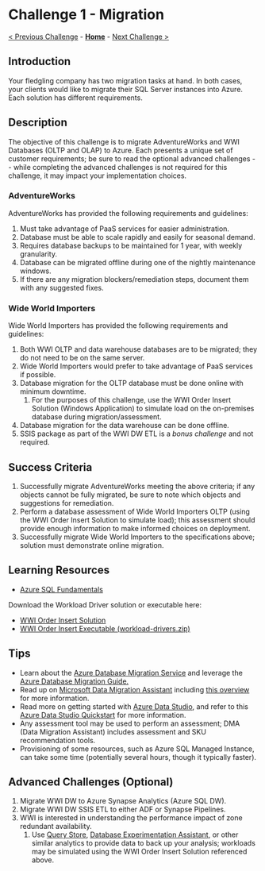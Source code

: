 # Challenge 1 - Migration

[< Previous Challenge](./Challenge00.md) - **[Home](../README.md)** - [Next Challenge >](./Challenge02.md)

## Introduction 

Your fledgling company has two migration tasks at hand. In both cases, your clients would like to migrate their SQL Server instances into Azure.  Each solution has different requirements.  

## Description

The objective of this challenge is to migrate AdventureWorks and WWI Databases (OLTP and OLAP) to Azure. Each presents a unique set of customer requirements; be sure to read the optional advanced challenges -- while completing the advanced challenges is not required for this challenge, it may impact your implementation choices.

### AdventureWorks 

AdventureWorks has provided the following requirements and guidelines:

1. Must take advantage of PaaS services for easier administration.
1. Database must be able to scale rapidly and easily for seasonal demand.
1. Requires database backups to be maintained for 1 year, with weekly granularity.
1. Database can be migrated offline during one of the nightly maintenance windows.
1. If there are any migration blockers/remediation steps, document them with any suggested fixes.

### Wide World Importers

Wide World Importers has provided the following requirements and guidelines:

1. Both WWI OLTP and data warehouse databases are to be migrated; they do not need to be on the same server.
1. Wide World Importers would prefer to take advantage of PaaS services if possible.
1. Database migration for the OLTP database must be done online with minimum downtime.
    1. For the purposes of this challenge, use the WWI Order Insert Solution (Windows Application) to simulate load on the on-premises database during migration/assessment.
1. Database migration for the data warehouse can be done offline.
1. SSIS package as part of the WWI DW ETL is a *bonus challenge* and not required.

## Success Criteria

1. Successfully migrate AdventureWorks meeting the above criteria; if any objects cannot be fully migrated, be sure to note which objects and suggestions for remediation.
1. Perform a database assessment of Wide World Importers OLTP (using the WWI Order Insert Solution to simulate load); this assessment should provide enough information to make informed choices on deployment.
1. Successfully migrate Wide World Importers to the specifications above; solution must demonstrate online migration.

## Learning Resources

* [Azure SQL Fundamentals](https://aka.ms/azuresqlfundamentals)

Download the Workload Driver solution or executable here:
* [WWI Order Insert Solution](https://github.com/microsoft/sql-server-samples/tree/master/samples/databases/wide-world-importers/workload-drivers/order-insert)
* [WWI Order Insert Executable (workload-drivers.zip)](https://github.com/Microsoft/sql-server-samples/releases/tag/wide-world-importers-v1.0)

## Tips

* Learn about the [Azure Database Migration Service](https://azure.microsoft.com/en-us/services/database-migration/) and leverage the [Azure Database Migration Guide.](https://datamigration.microsoft.com/)
* Read up on [Microsoft Data Migration Assistant](https://www.microsoft.com/en-us/download/details.aspx?id=53595) including [this overview](https://docs.microsoft.com/en-us/sql/dma/dma-overview?view=sql-server-ver15) for more information.
* Read more on getting started with [Azure Data Studio](https://docs.microsoft.com/en-us/sql/azure-data-studio/download-azure-data-studio?view=sql-server-ver15), and refer to this [Azure Data Studio Quickstart](https://docs.microsoft.com/en-us/sql/azure-data-studio/quickstart-sql-server?view=sql-server-ver15) for more information.
* Any assessment tool may be used to perform an assessment; DMA (Data Migration Assistant) includes assessment and SKU recommendation tools.
* Provisioning of some resources, such as Azure SQL Managed Instance, can take some time (potentially several hours, though it typically faster).

## Advanced Challenges (Optional)

1. Migrate WWI DW to Azure Synapse Analytics (Azure SQL DW).
1. Migrate WWI DW SSIS ETL to either ADF or Synapse Pipelines.
1. WWI is interested in understanding the performance impact of zone redundant availability.
    1. Use [Query Store](https://docs.microsoft.com/en-us/sql/relational-databases/performance/monitoring-performance-by-using-the-query-store?view=sql-server-ver15), [Database Experimentation Assistant](https://docs.microsoft.com/en-us/sql/dea/database-experimentation-assistant-overview?view=sql-server-ver15), or other similar analytics to provide data to back up your analysis; workloads may be simulated using the WWI Order Insert Solution referenced above.


